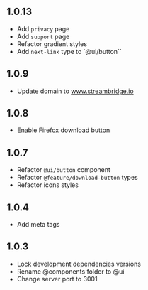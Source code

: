 ## 1.0.13

- Add `privacy` page
- Add `support` page
- Refactor gradient styles
- Add `next-link` type to `@ui/button``

## 1.0.9

- Update domain to www.streambridge.io

## 1.0.8

- Enable Firefox download button

## 1.0.7

- Refactor `@ui/button` component
- Refactor `@feature/download-button` types
- Refactor icons styles

## 1.0.4

- Add meta tags

## 1.0.3

- Lock development dependencies versions
- Rename @components folder to @ui
- Change server port to 3001
